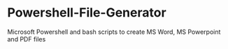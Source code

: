 # Powershell-File-Generator
Microsoft Powershell and bash scripts to create MS Word, MS Powerpoint and PDF files
